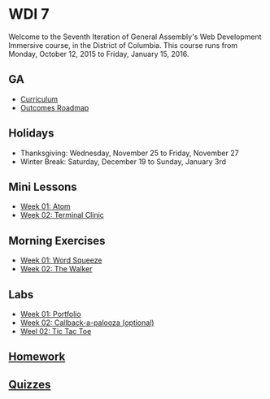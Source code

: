 # WDI 7

Welcome to the Seventh Iteration of General Assembly's Web Development Immersive course, in the District of Columbia.  This course runs from Monday, October 12, 2015 to Friday, January 15, 2016.

## GA

- [Curriculum](https://github.com/ga-dc/curriculum)
- [Outcomes Roadmap](https://docs.google.com/document/d/1F5wVNmqpGfB1TNUxFLgLjYs_c8167VNJFx0msSxo-G8/edit)

## Holidays

- Thanksgiving: Wednesday, November 25 to Friday, November 27
- Winter Break: Saturday, December 19 to Sunday, January 3rd

## Mini Lessons

- [Week 01: Atom](https://github.com/ga-dc/curriculum/tree/master/mini-lessons/atom_basics)
- [Week 02: Terminal Clinic](https://github.com/ga-dc/curriculum/tree/master/mini-lessons/terminal_clinic)

## Morning Exercises

- [Week 01: Word Squeeze](https://github.com/ga-dc/word_squeeze)
- [Week 02: The Walker](https://github.com/ga-dc/the_walker)

## Labs

- [Week 01: Portfolio](https://github.com/ga-dc/portfolio_part_1)
- [Week 02: Callback-a-palooza (optional)](https://github.com/ga-dc/callback-a-palooza)
- [Weel 02: Tic Tac Toe](https://github.com/ga-dc/tic_tac_toe)

## [Homework](https://github.com/ga-dc/wdi7/tree/master/homework)

## [Quizzes](https://github.com/ga-dc/wdi7/tree/master/quizzes)
